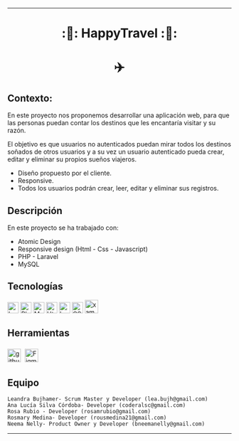 
_____________________
# <p align="center"> ::briefcase:: HappyTravel ::briefcase::


  # <p align="center"> :airplane:
   </p>
</p>

## Contexto:
En este proyecto nos proponemos desarrollar una aplicación web, para que las personas puedan contar los destinos que les encantaría visitar y su razón.

El objetivo es que usuarios no autenticados puedan mirar todos los destinos soñados de otros usuarios y a su vez un usuario autenticado pueda crear, editar y eliminar su propios sueños viajeros.

- Diseño propuesto por el cliente.
- Responsive.
- Todos los usuarios podrán crear, leer, editar y eliminar sus registros.

## Descripción
En este proyecto se ha trabajado con:
- Atomic Design
- Responsive design  (Html - Css - Javascript)
- PHP - Laravel
- MySQL

## Tecnologías

<div align="">

<img src="https://camo.githubusercontent.com/5ceb93c45817a57787d9be3a06caec76dc5351af90b4fd8df57ca3a83b64e678/68747470733a2f2f696d672e736869656c64732e696f2f62616467652f4c61726176656c2d3130303030303f7374796c653d666f722d7468652d6261646765266c6f676f3d6c61726176656c266c6f676f436f6c6f723d7768697465266c6162656c436f6c6f723d46463244323026636f6c6f723d464632443230" alt="Laravel" height="25" />
<img src="https://camo.githubusercontent.com/eebe696ad6a285fa89ad3a3d2104e33f200bb2bab816bd93eeda4bc25878a4d0/68747470733a2f2f696d672e736869656c64732e696f2f62616467652f5048502d3130303030303f7374796c653d666f722d7468652d6261646765266c6f676f3d706870266c6f676f436f6c6f723d7768697465266c6162656c436f6c6f723d37373742423426636f6c6f723d373737424234" alt="Php" height="25" </div>
<img src="https://camo.githubusercontent.com/450ebc9b80c0ac2eb201d41afea13a258faf3aa96fc94fcd837b6a4245105f92/68747470733a2f2f696d672e736869656c64732e696f2f62616467652f4d7953514c2d3130303030303f7374796c653d666f722d7468652d6261646765266c6f676f3d6d7973716c266c6f676f436f6c6f723d7768697465266c6162656c436f6c6f723d34343739413126636f6c6f723d343437394131" alt="MySQL" height="25" />
<img src="https://camo.githubusercontent.com/85cb37e90cc1caee6442221ba650fded00a51e43e1324b466dbc0895a1f60a06/68747470733a2f2f696d672e736869656c64732e696f2f62616467652f68746d6c352d3130303030303f7374796c653d666f722d7468652d6261646765266c6f676f3d68746d6c35266c6f676f436f6c6f723d7768697465266c6162656c436f6c6f723d45333446323626636f6c6f723d453334463236" alt="Html5" height="25" </div>
<img src="https://camo.githubusercontent.com/a1c8d2ee6e441fa12c6924f25746d534f4f4fdcde2dd72a7c9176393994bd2ea/68747470733a2f2f696d672e736869656c64732e696f2f62616467652f426f6f7473747261702d3130303030303f7374796c653d666f722d7468652d6261646765266c6f676f3d626f6f747374726170266c6f676f436f6c6f723d7768697465266c6162656c436f6c6f723d37393532423326636f6c6f723d373935324233" alt="boostrap" height="25"</div>
<img src="https://camo.githubusercontent.com/b440c8cd28b4a4fa6588051dbdb6390a2b138b0b81aab5020a6722ad1a22a408/68747470733a2f2f696d672e736869656c64732e696f2f62616467652f435353332d3130303030303f7374796c653d666f722d7468652d6261646765266c6f676f3d63737333266c6f676f436f6c6f723d7768697465266c6162656c436f6c6f723d31353732423626636f6c6f723d313537324236" alt="CSS3" height="25" />
<img src="https://www.apachefriends.org/images/xampp-logo-ac950edf.svg" alt=xampp" height="30"</div>

## Herramientas

<div align="">
<img src="https://camo.githubusercontent.com/100b9a13ad01e664b2268118ffecf85c0b4eef6b043a53ab237cf57ae53b5459/68747470733a2f2f696d672e736869656c64732e696f2f62616467652f4769746875622d3130303030303f7374796c653d666f722d7468652d6261646765266c6f676f3d676974687562266c6f676f436f6c6f723d7768697465266c6162656c436f6c6f723d34393435343526636f6c6f723d343934353435" alt="github" height="30"/>
<img style="margin: 5px" src="https://camo.githubusercontent.com/326010114ce068c8f50388b7ab021b2c0a39b3040eefe28134d09f03a8924975/68747470733a2f2f696d672e736869656c64732e696f2f62616467652f4669676d612d3130303030303f7374796c653d666f722d7468652d6261646765266c6f676f3d6669676d61266c6f676f436f6c6f723d7768697465266c6162656c436f6c6f723d46323445314526636f6c6f723d463234453145" alt="Figma" height="30" />


## Equipo

    Leandra Bujhamer- Scrum Master y Developer (lea.bujh@gmail.com)
    Ana Lucía Silva Córdoba- Developer (coderalsc@gmail.com)
    Rosa Rubio - Developer (rosamrubio@gmail.com)
    Rosmary Medina- Developer (rousmedina21@gmail.com)
    Neema Nelly- Product Owner y Developer (bneemanelly@gmail.com)

____________________________


